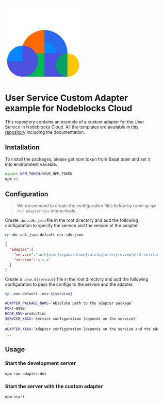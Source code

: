 <img src="./docs/logo.png">

# User Service Custom Adapter example for Nodeblocks Cloud

This repository contains an example of a custom adapter for the User Service in Nodeblocks Cloud.
All the templates are available in [this repository](https://github.com/basaldev/nodeblocks-cloud-custom-adapter-template) including the documentation.

## Installation

To install the packages, please get npm token from Basal team and set it into environment variable.

```bash
export NPM_TOKEN=YOUR_NPM_TOKEN
npm ci
```

## Configuration

> We recommend to create the configuration files below by running `npm run adapter:dev` interactively.

Create `nbc.sdk.json` file in the root directory and add the following configuration to specify the service and the version of the adapter.

```bash
cp nbc.sdk.json.default nbc.sdk.json
```

```json
{
  "adapter":{
    "service":"auth|user|organization|catalog|order|review|chat|notification",
    "version":"x.x.x"
  }
}
```

Create a `.env.${service}` file in the root directory and add the following configuration to pass the configs to the service and the adapter.

```bash
cp .env.default .env.${service}
```

```bash
ADAPTER_PACKAGE_NAME=`Absolute path to the adapter package`
PORT=8080
NODE_ENV=production
SERVICE_XXXX=`Service configuration (depends on the service)`
...
ADAPTER_XXXX=`Adapter configuration (depends on the service and the adapter)`
...
```

## Usage

### Start the development server

```bash
npm run adapter:dev
```

### Start the server with the custom adapter

```bash
npm start
```